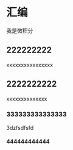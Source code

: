 # 汇编



我是微积分


## 222222222
xxxxxxxxxxxxxxxx
## 2222222222
xxxxxxxxxxxxxx


### 333333333333333 


3dzfsdfsfd


#### 444444444444